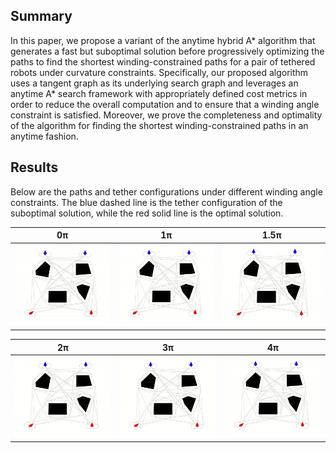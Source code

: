 ## Summary
In this paper, we propose a variant of the anytime hybrid A* algorithm that generates a fast but suboptimal solution before progressively optimizing the paths to find the shortest winding-constrained paths for a pair of tethered robots under curvature constraints. Specifically, our proposed algorithm uses a tangent graph as its underlying search graph and leverages an anytime A* search framework with appropriately defined cost metrics in order to reduce the overall computation and to ensure that a winding angle constraint is satisfied. Moreover, we prove the completeness and optimality of the algorithm for finding the shortest winding-constrained paths in an anytime fashion. 

## Results
Below are the paths and tether configurations under different winding angle constraints. The blue dashed line is the tether configuration of the suboptimal solution, while the red solid line is the optimal solution.

| 0π | 1π | 1.5π |
|----|----|------|
| <img src="WiTAH Astar Simulation/0pi.gif" width="250"/> | <img src="WiTAH Astar Simulation/1pi.gif" width="250"/> | <img src="WiTAH Astar Simulation/1.5pi.gif" width="250"/> |

| 2π | 3π | 4π |
|----|----|------|
| <img src="WiTAH Astar Simulation/2pi.gif" width="250"/> | <img src="WiTAH Astar Simulation/3pi.gif" width="250"/> | <img src="WiTAH Astar Simulation/4pi.gif" width="250"/> |

